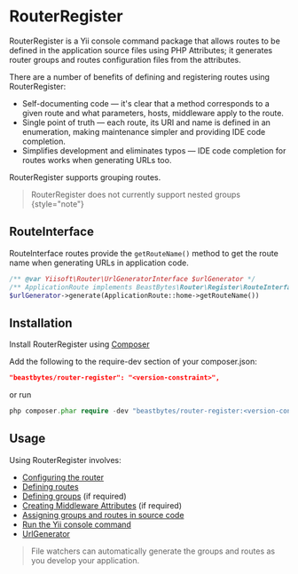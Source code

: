 # RouterRegister
RouterRegister is a Yii console command package that allows routes to be defined in the application source files
using PHP Attributes; it generates router groups and routes configuration files from the attributes.

There are a number of benefits of defining and registering routes using RouterRegister:

* Self-documenting code — it's clear that a method corresponds to a given route and what parameters, hosts, middleware apply
to the route.
* Single point of truth — each route, its URI and name is defined in an enumeration, making maintenance simpler and 
providing IDE code completion.
* Simplifies development and eliminates typos — IDE code completion for routes works when generating URLs too.

RouterRegister supports grouping routes.

> RouterRegister does not currently support nested groups
{style="note"}

## RouteInterface
RouteInterface routes provide the ```getRouteName()``` method
to get the route name when generating URLs in application code.

```PHP
/** @var Yiisoft\Router\UrlGeneratorInterface $urlGenerator */
/** ApplicationRoute implements BeastBytes\Router\Register\RouteInterface */
$urlGenerator->generate(ApplicationRoute::home->getRouteName())
```

## Installation

Install RouterRegister using [Composer](https://getcomposer.org/)

Add the following to the require-dev section of your composer.json:

```json
"beastbytes/router-register": "<version-constraint>",
```

or run

```PHP
php composer.phar require -dev "beastbytes/router-register:<version-constraint>"
```

## Usage
Using RouterRegister involves:
* [Configuring the router](Yii-Router-Configuration.md)
* [Defining routes](Defining-Routes.md)
* [Defining groups](Defining-Groups.md) (if required)
* [Creating Middleware Attributes](Defining-Middleware-Attributes.md) (if required)
* [Assigning groups and routes in source code](Assigning-Routes-and-Groups-in-Source-Code.md)
* [Run the Yii console command](Yii-Console-router-register-Command.md)
* [UrlGenerator](UrlGenerator.md)

> File watchers can automatically generate the groups and routes as you develop your application.